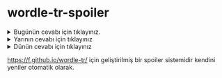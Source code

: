 # wordle-tr-spoiler

<details>
  <summary>Bugünün cevabı için tıklayınız.</summary>
  <br>
    <b> hızla </b>
</details>

<details>
  <summary>Yarının cevabı için tıklayınız</summary>
  <br>
   <b> papel </b>
</details>

<details>
  <summary>Dünün cevabı için tıklayınız </summary>
  <br>
  <b> pembe </b>
</details>

https://f.github.io/wordle-tr/ için geliştirilmiş bir spoiler sistemidir kendini yeniler otomatik olarak.

